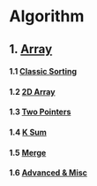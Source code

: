 # Algorithm
## 1. [Array](https://github.com/lychristy/Algorithm/tree/master/Array)
#### 1.1 [Classic Sorting](https://github.com/lychristy/Algorithm/tree/master/Array/1.%20Classic%20Sorting)
#### 1.2 [2D Array](https://github.com/lychristy/Algorithm/tree/master/Array/2.%202D%20Array)
#### 1.3 [Two Pointers](https://github.com/lychristy/Algorithm/tree/master/Array/3.%20Two%20Pointers)
#### 1.4 [K Sum](https://github.com/lychristy/Algorithm/tree/master/Array/4.%20K%20Sum)
#### 1.5 [Merge](https://github.com/lychristy/Algorithm/tree/master/Array/5.%20Merge)
#### 1.6 [Advanced & Misc](https://github.com/lychristy/Algorithm/tree/master/Array/6.%20Advanced%20%26%20Misc)